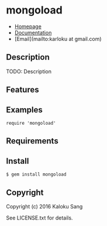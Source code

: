 # mongoload

* [Homepage](https://rubygems.org/gems/mongoload)
* [Documentation](http://rubydoc.info/gems/mongoload/frames)
* [Email](mailto:karloku at gmail.com)

## Description

TODO: Description

## Features

## Examples

    require 'mongoload'

## Requirements

## Install

    $ gem install mongoload

## Copyright

Copyright (c) 2016 Kaloku Sang

See LICENSE.txt for details.
